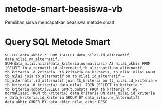 # metode-smart-beasiswa-vb
Pemilihan siswa mendapatkan beasiswa metode smart

# Query SQL Metode Smart
`SELECT data_akhir.* FROM (SELECT data_nilai.id_alternatif, data_nilai.nm_alternatif, SUM(data_nilai.nilai*data_kriteria.normalisasi) AS nilai_akhir FROM (SELECT tb_alternatif.id_alternatif,tb_alternatif.nm_alternatif, tb_kriteria.id_kriteria, tb_kriteria.nm_kriteria, tb_nilai.nilai FROM tb_nilai join tb_alternatif on tb_nilai.id_alternatif = tb_alternatif.id_alternatif join tb_kriteria on tb_nilai.id_kriteria = tb_kriteria.id_kriteria) data_nilai 
JOIN (SELECT tb_kriteria.*, tb_kriteria.bobot/(SELECT SUM(t.bobot) FROM tb_kriteria t) AS normalisasi FROM tb_kriteria) data_kriteria ON data_nilai.id_kriteria = data_kriteria.id_kriteria GROUP BY data_nilai.nm_alternatif) data_akhir ORDER BY data_akhir.nilai_akhir DESC`
